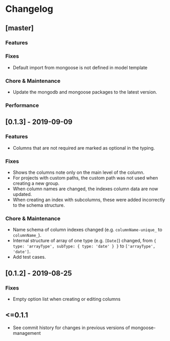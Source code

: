 # Changelog

## [master]

### Features

### Fixes

- Default import from mongoose is not defined in model template

### Chore & Maintenance

- Update the mongodb and mongoose packages to the latest version.

### Performance

## [0.1.3] - 2019-09-09

### Features

- Columns that are not required are marked as optional in the typing.

### Fixes

- Shows the columns note only on the main level of the column.
- For projects with custom paths, the custom path was not used when creating a new group.
- When column names are changed, the indexes column data are now updated.
- When creating an index with subcolumns, these were added incorrectly to the schema structure.

### Chore & Maintenance

- Name schema of column indexes changed (e.g. `columnName-unique_` to `columnName_`).
- Internal structure of array of one type (e.g. `[Date]`) changed, from `{ type: 'arrayType', subType: { type: 'date' } }` to `['arrayType', 'date']`.
- Add test cases.

## [0.1.2] - 2019-08-25

### Fixes

- Empty option list when creating or editing columns

## <=0.1.1

- See commit history for changes in previous versions of mongoose-management
